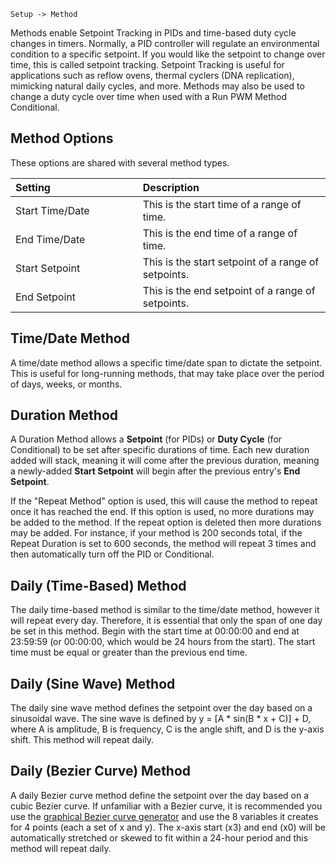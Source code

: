 `Setup -> Method`

Methods enable Setpoint Tracking in PIDs and time-based duty cycle changes in timers. Normally, a PID controller will regulate an environmental condition to a specific setpoint. If you would like the setpoint to change over time, this is called setpoint tracking. Setpoint Tracking is useful for applications such as reflow ovens, thermal cyclers (DNA replication), mimicking natural daily cycles, and more. Methods may also be used to change a duty cycle over time when used with a Run PWM Method Conditional.

## Method Options

These options are shared with several method types.

<table>
<col width="40%" />
<col width="59%" />
<thead>
<tr class="header">
<th align="left">Setting</th>
<th align="left">Description</th>
</tr>
</thead>
<tbody>
<tr class="odd">
<td align="left">Start Time/Date</td>
<td align="left">This is the start time of a range of time.</td>
</tr>
<tr class="even">
<td align="left">End Time/Date</td>
<td align="left">This is the end time of a range of time.</td>
</tr>
<tr class="odd">
<td align="left">Start Setpoint</td>
<td align="left">This is the start setpoint of a range of setpoints.</td>
</tr>
<tr class="even">
<td align="left">End Setpoint</td>
<td align="left">This is the end setpoint of a range of setpoints.</td>
</tr>
</tbody>
</table>

## Time/Date Method

A time/date method allows a specific time/date span to dictate the setpoint. This is useful for long-running methods, that may take place over the period of days, weeks, or months.

## Duration Method

A Duration Method allows a **Setpoint** (for PIDs) or **Duty Cycle** (for Conditional) to be set after specific durations of time. Each new duration added will stack, meaning it will come after the previous duration, meaning a newly-added **Start Setpoint** will begin after the previous entry's **End Setpoint**.

If the "Repeat Method" option is used, this will cause the method to repeat once it has reached the end. If this option is used, no more durations may be added to the method. If the repeat option is deleted then more durations may be added. For instance, if your method is 200 seconds total, if the Repeat Duration is set to 600 seconds, the method will repeat 3 times and then automatically turn off the PID or Conditional.

## Daily (Time-Based) Method

The daily time-based method is similar to the time/date method, however it will repeat every day. Therefore, it is essential that only the span of one day be set in this method. Begin with the start time at 00:00:00 and end at 23:59:59 (or 00:00:00, which would be 24 hours from the start). The start time must be equal or greater than the previous end time.

## Daily (Sine Wave) Method

The daily sine wave method defines the setpoint over the day based on a sinusoidal wave. The sine wave is defined by y = [A \* sin(B \* x + C)] + D, where A is amplitude, B is frequency, C is the angle shift, and D is the y-axis shift. This method will repeat daily.

## Daily (Bezier Curve) Method

A daily Bezier curve method define the setpoint over the day based on a cubic Bezier curve. If unfamiliar with a Bezier curve, it is recommended you use the [graphical Bezier curve generator](https://www.desmos.com/calculator/cahqdxeshd) and use the 8 variables it creates for 4 points (each a set of x and y). The x-axis start (x3) and end (x0) will be automatically stretched or skewed to fit within a 24-hour period and this method will repeat daily.
